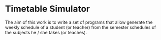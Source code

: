 # Timetable Simulator

The aim of this work is to write a set of programs that allow generate the weekly schedule of a student (or teacher)
from the semester schedules of the subjects he / she takes (or teaches).
